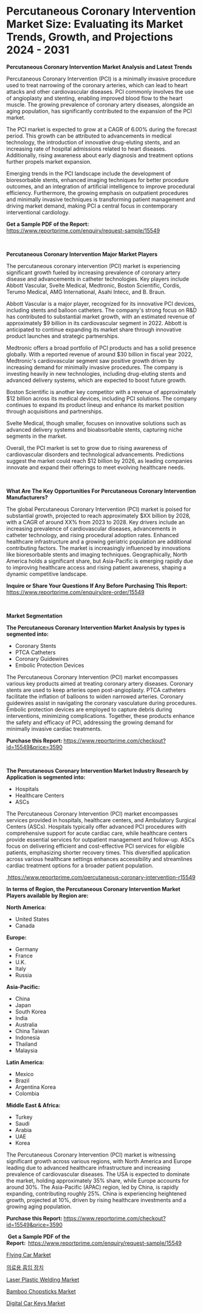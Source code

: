 <p><h1>Percutaneous Coronary Intervention Market Size: Evaluating its Market Trends, Growth, and Projections 2024 - 2031</h1></p><p><strong>Percutaneous Coronary Intervention Market Analysis and Latest Trends</strong></p>
<p><p>Percutaneous Coronary Intervention (PCI) is a minimally invasive procedure used to treat narrowing of the coronary arteries, which can lead to heart attacks and other cardiovascular diseases. PCI commonly involves the use of angioplasty and stenting, enabling improved blood flow to the heart muscle. The growing prevalence of coronary artery diseases, alongside an aging population, has significantly contributed to the expansion of the PCI market.</p><p>The PCI market is expected to grow at a CAGR of 6.00% during the forecast period. This growth can be attributed to advancements in medical technology, the introduction of innovative drug-eluting stents, and an increasing rate of hospital admissions related to heart diseases. Additionally, rising awareness about early diagnosis and treatment options further propels market expansion. </p><p>Emerging trends in the PCI landscape include the development of bioresorbable stents, enhanced imaging techniques for better procedure outcomes, and an integration of artificial intelligence to improve procedural efficiency. Furthermore, the growing emphasis on outpatient procedures and minimally invasive techniques is transforming patient management and driving market demand, making PCI a central focus in contemporary interventional cardiology.</p></p>
<p><strong>Get a Sample PDF of the Report:&nbsp;</strong> <a href="https://www.reportprime.com/enquiry/request-sample/15549">https://www.reportprime.com/enquiry/request-sample/15549</a></p>
<p>&nbsp;</p>
<p><strong>Percutaneous Coronary Intervention Major Market Players</strong></p>
<p><p>The percutaneous coronary intervention (PCI) market is experiencing significant growth fueled by increasing prevalence of coronary artery disease and advancements in catheter technologies. Key players include Abbott Vascular, Svelte Medical, Medtronic, Boston Scientific, Cordis, Terumo Medical, AMG International, Asahi Intecc, and B. Braun.</p><p>Abbott Vascular is a major player, recognized for its innovative PCI devices, including stents and balloon catheters. The company's strong focus on R&D has contributed to substantial market growth, with an estimated revenue of approximately $9 billion in its cardiovascular segment in 2022. Abbott is anticipated to continue expanding its market share through innovative product launches and strategic partnerships.</p><p>Medtronic offers a broad portfolio of PCI products and has a solid presence globally. With a reported revenue of around $30 billion in fiscal year 2022, Medtronic's cardiovascular segment saw positive growth driven by increasing demand for minimally invasive procedures. The company is investing heavily in new technologies, including drug-eluting stents and advanced delivery systems, which are expected to boost future growth.</p><p>Boston Scientific is another key competitor with a revenue of approximately $12 billion across its medical devices, including PCI solutions. The company continues to expand its product lineup and enhance its market position through acquisitions and partnerships.</p><p>Svelte Medical, though smaller, focuses on innovative solutions such as advanced delivery systems and bioabsorbable stents, capturing niche segments in the market.</p><p>Overall, the PCI market is set to grow due to rising awareness of cardiovascular disorders and technological advancements. Predictions suggest the market could reach $12 billion by 2026, as leading companies innovate and expand their offerings to meet evolving healthcare needs.</p></p>
<p>&nbsp;</p>
<p><strong>What Are The Key Opportunities For Percutaneous Coronary Intervention Manufacturers?</strong></p>
<p><p>The global Percutaneous Coronary Intervention (PCI) market is poised for substantial growth, projected to reach approximately $XX billion by 2028, with a CAGR of around XX% from 2023 to 2028. Key drivers include an increasing prevalence of cardiovascular diseases, advancements in catheter technology, and rising procedural adoption rates. Enhanced healthcare infrastructure and a growing geriatric population are additional contributing factors. The market is increasingly influenced by innovations like bioresorbable stents and imaging techniques. Geographically, North America holds a significant share, but Asia-Pacific is emerging rapidly due to improving healthcare access and rising patient awareness, shaping a dynamic competitive landscape.</p></p>
<p><strong>Inquire or Share Your Questions If Any Before Purchasing This Report:</strong> <a href="https://www.reportprime.com/enquiry/pre-order/15549">https://www.reportprime.com/enquiry/pre-order/15549</a></p>
<p>&nbsp;</p>
<p><strong>Market Segmentation</strong></p>
<p><strong>The Percutaneous Coronary Intervention Market Analysis by types is segmented into:</strong></p>
<p><ul><li>Coronary Stents</li><li>PTCA Catheters</li><li>Coronary Guidewires</li><li>Embolic Protection Devices</li></ul></p>
<p><p>The Percutaneous Coronary Intervention (PCI) market encompasses various key products aimed at treating coronary artery diseases. Coronary stents are used to keep arteries open post-angioplasty. PTCA catheters facilitate the inflation of balloons to widen narrowed arteries. Coronary guidewires assist in navigating the coronary vasculature during procedures. Embolic protection devices are employed to capture debris during interventions, minimizing complications. Together, these products enhance the safety and efficacy of PCI, addressing the growing demand for minimally invasive cardiac treatments.</p></p>
<p><strong>Purchase this Report:&nbsp;</strong><a href="https://www.reportprime.com/checkout?id=15549&price=3590">https://www.reportprime.com/checkout?id=15549&price=3590</a></p>
<p>&nbsp;</p>
<p><strong>The Percutaneous Coronary Intervention Market Industry Research by Application is segmented into:</strong></p>
<p><ul><li>Hospitals</li><li>Healthcare Centers</li><li>ASCs</li></ul></p>
<p><p>The Percutaneous Coronary Intervention (PCI) market encompasses services provided in hospitals, healthcare centers, and Ambulatory Surgical Centers (ASCs). Hospitals typically offer advanced PCI procedures with comprehensive support for acute cardiac care, while healthcare centers provide essential services for outpatient management and follow-up. ASCs focus on delivering efficient and cost-effective PCI services for eligible patients, emphasizing shorter recovery times. This diversified application across various healthcare settings enhances accessibility and streamlines cardiac treatment options for a broader patient population.</p></p>
<p><a href="https://www.reportprime.com/percutaneous-coronary-intervention-r15549">&nbsp;https://www.reportprime.com/percutaneous-coronary-intervention-r15549</a></p>
<p><strong>In terms of Region, the Percutaneous Coronary Intervention Market Players available by Region are:</strong></p>
<p>
    <p> <strong> North America: </strong>
        <ul>
            <li>United States</li>
            <li>Canada</li>
        </ul>
        </p> 
    <p> <strong> Europe: </strong>
        <ul>
            <li>Germany</li>
            <li>France</li>
            <li>U.K.</li>
            <li>Italy</li>
            <li>Russia</li>
        </ul>
        </p> 
    <p> <strong> Asia-Pacific: </strong>
        <ul>
            <li>China</li>
            <li>Japan</li>
            <li>South Korea</li>
            <li>India</li>
            <li>Australia</li>
            <li>China Taiwan</li>
            <li>Indonesia</li>
            <li>Thailand</li>
            <li>Malaysia</li>
        </ul>
        </p> 
    <p> <strong> Latin America: </strong>
        <ul>
            <li>Mexico</li>
            <li>Brazil</li>
            <li>Argentina Korea</li>
            <li>Colombia</li>
        </ul>
        </p> 
    <p> <strong> Middle East & Africa: </strong>
        <ul>
            <li>Turkey</li>
            <li>Saudi</li>
            <li>Arabia</li>
            <li>UAE</li>
            <li>Korea</li>
        </ul>
    </p>
    </p>
<p><p>The Percutaneous Coronary Intervention (PCI) market is witnessing significant growth across various regions, with North America and Europe leading due to advanced healthcare infrastructure and increasing prevalence of cardiovascular diseases. The USA is expected to dominate the market, holding approximately 35% share, while Europe accounts for around 30%. The Asia-Pacific (APAC) region, led by China, is rapidly expanding, contributing roughly 25%. China is experiencing heightened growth, projected at 10%, driven by rising healthcare investments and a growing aging population.</p></p>
<p><strong>Purchase this Report: </strong><a href="https://www.reportprime.com/checkout?id=15549&price=3590">https://www.reportprime.com/checkout?id=15549&price=3590</a></p>
<p>&nbsp;<strong>Get a Sample PDF of the Report:&nbsp;&nbsp;</strong><a href="https://www.reportprime.com/enquiry/request-sample/15549">https://www.reportprime.com/enquiry/request-sample/15549</a></p>
<p><strong></strong></p>
<p><p><a href="https://issuu.com/reportprime-2/docs/flying-car-market-size-2030.pptx_ef38fd24f61036">Flying Car Market</a></p><p><a href="https://medium.com/@gabrielblanda5656/%EC%84%B8%EA%B3%84-medical-suction-device-market-%EC%9D%80-2024%EC%97%90%EC%84%9C-2031%EB%A1%9C-%EC%97%B0%ED%8F%89%EA%B7%A0-%EC%A6%9D%EA%B0%80%EC%9C%A8%EC%9D%84-%EB%B3%B4%EC%9D%BC-%EA%B2%83%EC%9C%BC%EB%A1%9C-%EC%98%88%EC%83%81%EB%90%A9%EB%8B%88%EB%8B%A4-791371b61d51">의료용 흡입 장치</a></p><p><a href="https://www.linkedin.com/pulse/laser-plastic-welding-market-research-report-forecast-growth-tnbme?trackingId=GgeqUviPQnyQOBNuHCbuhg%3D%3D">Laser Plastic Welding Market</a></p><p><a href="https://medium.com/@jglymphftf/the-bamboo-chopsticks-market-insights-report-offers-an-in-depth-and-thorough-analysis-of-the-f17627a07dee">Bamboo Chopsticks Market</a></p><p><a href="https://issuu.com/reportprime-2/docs/digital-car-keys-market-size-2030.p_a746065a1d0dd6">Digital Car Keys Market</a></p></p>